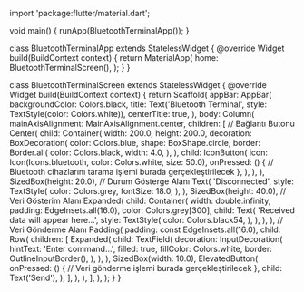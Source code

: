 import 'package:flutter/material.dart';

void main() {
  runApp(BluetoothTerminalApp());
}

class BluetoothTerminalApp extends StatelessWidget {
  @override
  Widget build(BuildContext context) {
    return MaterialApp(
      home: BluetoothTerminalScreen(),
    );
  }
}

class BluetoothTerminalScreen extends StatelessWidget {
  @override
  Widget build(BuildContext context) {
    return Scaffold(
      appBar: AppBar(
        backgroundColor: Colors.black,
        title: Text('Bluetooth Terminal', style: TextStyle(color: Colors.white)),
        centerTitle: true,
      ),
      body: Column(
        mainAxisAlignment: MainAxisAlignment.center,
        children: [
          // Bağlantı Butonu
          Center(
            child: Container(
              width: 200.0,
              height: 200.0,
              decoration: BoxDecoration(
                color: Colors.blue,
                shape: BoxShape.circle,
                border: Border.all(
                  color: Colors.black,
                  width: 4.0,
                ),
              ),
              child: IconButton(
                icon: Icon(Icons.bluetooth, color: Colors.white, size: 50.0),
                onPressed: () {
                  // Bluetooth cihazlarını tarama işlemi burada gerçekleştirilecek
                },
              ),
            ),
          ),
          SizedBox(height: 20.0),
          // Durum Gösterge Alanı
          Text(
            'Disconnected',
            style: TextStyle(
              color: Colors.grey,
              fontSize: 18.0,
            ),
          ),
          SizedBox(height: 40.0),
          // Veri Gösterim Alanı
          Expanded(
            child: Container(
              width: double.infinity,
              padding: EdgeInsets.all(16.0),
              color: Colors.grey[300],
              child: Text(
                'Received data will appear here...',
                style: TextStyle(
                  color: Colors.black54,
                ),
              ),
            ),
          ),
          // Veri Gönderme Alanı
          Padding(
            padding: const EdgeInsets.all(16.0),
            child: Row(
              children: [
                Expanded(
                  child: TextField(
                    decoration: InputDecoration(
                      hintText: 'Enter command...',
                      filled: true,
                      fillColor: Colors.white,
                      border: OutlineInputBorder(),
                    ),
                  ),
                ),
                SizedBox(width: 10.0),
                ElevatedButton(
                  onPressed: () {
                    // Veri gönderme işlemi burada gerçekleştirilecek
                  },
                  child: Text('Send'),
                ),
              ],
            ),
          ),
        ],
      ),
    );
  }
}
